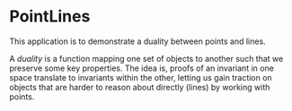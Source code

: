 # PointLines

This application is to demonstrate a duality between points and lines.

A *duality* is a function mapping one set of objects to another such that 
we preserve some key properties. The idea is, proofs of an invariant in one
space translate to invariants within the other, letting us gain traction on 
objects that are harder to reason about directly (lines) by working with points.